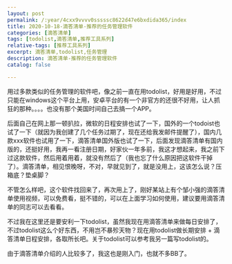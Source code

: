 ```yaml
---
layout: post
permalink: /:year/4cxx9vvvv0sssssc8622d47e6bxdida365/index
title: 2020-10-18-滴答清单-推荐的任务管理软件
categories: [滴答清单]
tags: [todolist,滴答清单,推荐工具系列]
relative-tags: [推荐工具系列]
excerpt: 滴答清单,todolist,任务管理
description: 滴答清单-推荐的任务管理软件
catalog: false

---
```




用过多款类似的任务管理的软件吧，像之前一直在用todolist，好用是好用，不过只能在windows这个平台上用，安卓平台的有一个非官方的还很不好用，让人抓狂的那种。。。。也没有那个美国时间自己去搞一个APP。



后面自己在网上那一顿扒拉，微软的日程安排也试了一下，国外的一个todoist也试了一下（就因为我创建了几个任务过期了，现在还给我发邮件提醒了），国内几款xxx软件也试用了一下，滴答清单国外版也试了一下，后面发现滴答清单有国内版的，还挺好用，我再一看注册日期，好家伙一年多前，我这才想起来，我之前下过这款软件，然后用着用着，就没有然后了（我也忘了什么原因把这软件干掉了）。滴答清单，相见恨晚呀，不对，早就见到了，就是没用上，这该怎么说？压箱底？垫桌脚？



不管怎么样吧，这个软件找回来了，再次用上了，刚好某站上有个邹小强的滴答清单使用视频，可以免费看，挺不错的，可以在上面学习如何使用，建议要用滴答清单的同志可以去看看。

不过我在这里还是要安利一下todolist，虽然我现在用滴答清单来做每日安排了，不过todolist这么个好东西，不用岂不暴殄天物？现在用todolist做长期安排 + 滴答清单日程安排，各取所长吧。关于todolist可以参考我另一篇写todolist的。


由于滴答清单介绍的人比较多了，我这也是刚入门，也就不多BB了。
